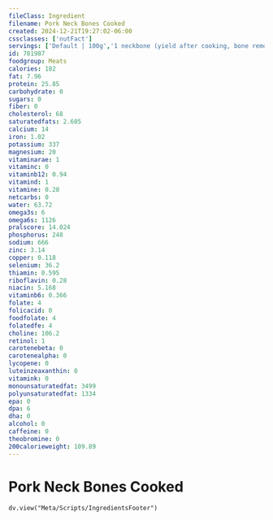 ```yaml
---
fileClass: Ingredient
filename: Pork Neck Bones Cooked
created: 2024-12-21T19:27:02-06:00
cssclasses: ['nutFact']
servings: ['Default | 100g','1 neckbone (yield after cooking, bone removed) | 47','1 oz, with bone, raw (yield after cooking, bone removed) | 8','1 oz, with bone, cooked (yield after bone removed) | 11','1 cubic inch, with bone, cooked (yield after bone removed) | 7','1 cup, boneless, cooked | 140','1 cup, with bone, cooked (yield after bone removed) | 56']
id: 781987
foodgroup: Meats
calories: 182
fat: 7.96
protein: 25.85
carbohydrate: 0
sugars: 0
fiber: 0
cholesterol: 68
saturatedfats: 2.605
calcium: 14
iron: 1.02
potassium: 337
magnesium: 20
vitaminarae: 1
vitaminc: 0
vitaminb12: 0.94
vitamind: 1
vitamine: 0.28
netcarbs: 0
water: 63.72
omega3s: 6
omega6s: 1126
pralscore: 14.024
phosphorus: 248
sodium: 666
zinc: 3.14
copper: 0.118
selenium: 36.2
thiamin: 0.595
riboflavin: 0.28
niacin: 5.168
vitaminb6: 0.366
folate: 4
folicacid: 0
foodfolate: 4
folatedfe: 4
choline: 106.2
retinol: 1
carotenebeta: 0
carotenealpha: 0
lycopene: 0
luteinzeaxanthin: 0
vitamink: 0
monounsaturatedfat: 3499
polyunsaturatedfat: 1334
epa: 0
dpa: 6
dha: 0
alcohol: 0
caffeine: 0
theobromine: 0
200calorieweight: 109.89
---
```


# Pork Neck Bones Cooked

```dataviewjs
dv.view("Meta/Scripts/IngredientsFooter")
```